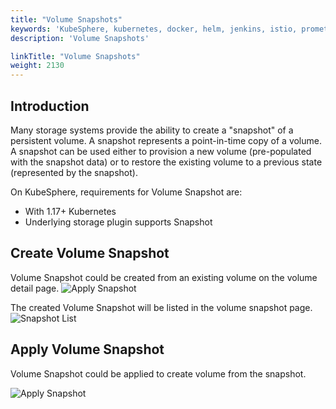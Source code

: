 ```yaml
---
title: "Volume Snapshots"
keywords: 'KubeSphere, kubernetes, docker, helm, jenkins, istio, prometheus'
description: 'Volume Snapshots'

linkTitle: "Volume Snapshots"
weight: 2130
---
```


## Introduction
Many storage systems provide the ability to create a "snapshot" of a persistent volume. 
A snapshot represents a point-in-time copy of a volume. 
A snapshot can be used either to provision a new volume (pre-populated with the snapshot data) 
or to restore the existing volume to a previous state (represented by the snapshot).

On KubeSphere, requirements for Volume Snapshot are:
- With 1.17+ Kubernetes
- Underlying storage plugin supports Snapshot 

## Create Volume Snapshot
Volume Snapshot could be created from an existing volume on the volume detail page. 
![Apply Snapshot](/images/storage/create-snapshot.png)

The created Volume Snapshot will be listed in the volume snapshot page.
![Snapshot List](/images/storage/snapshot-list.png)

## Apply Volume Snapshot
Volume Snapshot could be applied to create volume from the snapshot. 

![Apply Snapshot](/images/storage/apply-snapshot.png)

